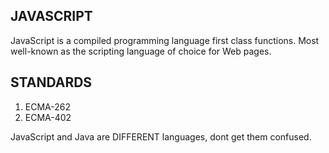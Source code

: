 ## JAVASCRIPT
  JavaScript is a compiled programming language first class functions. Most well-known as the scripting language of choice for Web pages.
## STANDARDS
 1. ECMA-262
 2. ECMA-402

  JavaScript and Java are DIFFERENT languages, dont get them confused.

  

   

